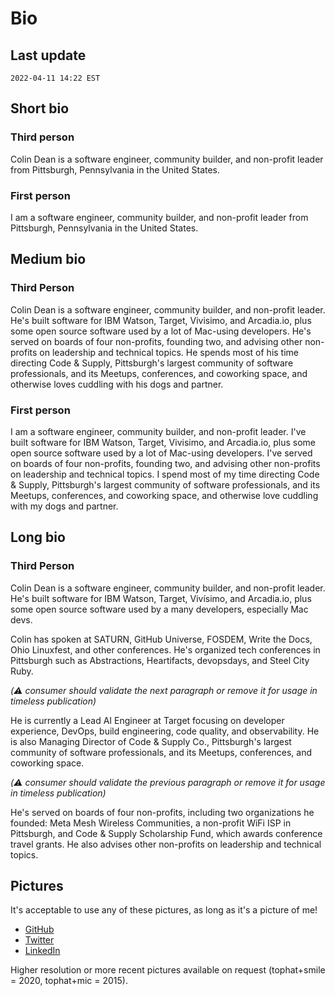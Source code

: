 # Bio

## Last update

`2022-04-11 14:22 EST`

## Short bio

### Third person

Colin Dean is a software engineer, community builder, and non-profit leader from Pittsburgh, Pennsylvania in the United States.

### First person

I am a software engineer, community builder, and non-profit leader from Pittsburgh, Pennsylvania in the United States.

## Medium bio

### Third Person

Colin Dean is a software engineer, community builder, and non-profit leader. He's built software for IBM Watson, Target, Vivisimo, and Arcadia.io, plus some open source software used by a lot of Mac-using developers. He's served on boards of four non-profits, founding two, and advising other non-profits on leadership and technical topics. He spends most of his time directing Code & Supply, Pittsburgh's largest community of software professionals, and its Meetups, conferences, and coworking space, and otherwise loves cuddling with his dogs and partner.

### First person

I am a software engineer, community builder, and non-profit leader. I've built software for IBM Watson, Target, Vivisimo, and Arcadia.io, plus some open source software used by a lot of Mac-using developers. I've served on boards of four non-profits, founding two, and advising other non-profits on leadership and technical topics. I spend most of my time directing Code & Supply, Pittsburgh's largest community of software professionals, and its Meetups, conferences, and coworking space, and otherwise love cuddling with my dogs and partner.

## Long bio

### Third Person

Colin Dean is a software engineer, community builder, and non-profit leader. He's built software for IBM Watson, Target, Vivísimo, and Arcadia.io, plus some open source software used by a many developers, especially Mac devs.

Colin has spoken at SATURN, GitHub Universe, FOSDEM, Write the Docs, Ohio Linuxfest, and other conferences. He's organized tech conferences in Pittsburgh such as Abstractions, Heartifacts, devopsdays, and Steel City Ruby.

_(:warning: consumer should validate the next paragraph or remove it for usage in timeless publication)_

He is currently a Lead AI Engineer at Target focusing on developer experience, DevOps, build engineering, code quality, and observability. He is also Managing Director of Code & Supply Co., Pittsburgh's largest community of software professionals, and its Meetups, conferences, and coworking space.

_(:warning: consumer should validate the previous paragraph or remove it for usage in timeless publication)_

He's served on boards of four non-profits, including two organizations he founded: Meta Mesh Wireless Communities, a non-profit WiFi ISP in Pittsburgh, and Code & Supply Scholarship Fund, which awards conference travel grants. He also advises other non-profits on leadership and technical topics.

## Pictures

It's acceptable to use any of these pictures, as long as it's a picture of me!

* [GitHub](https://avatars.githubusercontent.com/u/197224?v=4)
* [Twitter](https://twitter.com/colindean/photo)
* [LinkedIn](https://www.linkedin.com/in/colindean/)

Higher resolution or more recent pictures available on request (tophat+smile = 2020, tophat+mic = 2015).
